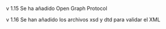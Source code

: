 v 1.15
Se ha añadido Open Graph Protocol

v 1.16 
Se han añadido los archivos xsd y dtd para validar el XML
